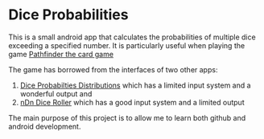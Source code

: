 
Dice Probabilities
==================

This is a small android app that calculates the probabilities of multiple dice exceeding a specified number.  It is particularly useful when playing the game [Pathfinder the card game](http://boardgamegeek.com/boardgame/133038/pathfinder-adventure-card-game-rise-of-the-runelor)

The game has borrowed from the interfaces of two other apps:
1. [Dice Probabilties Distributions](https://play.google.com/store/apps/details?id=lwiklendt.dicepd) which has a limited input system and a wonderful output
and
2. [nDn Dice Roller](https://play.google.com/store/apps/details?id=com.nDnDiceRoller&hl=en) which has a good input system and a limited output

The main purpose of this project is to allow me to learn both github and android development.

